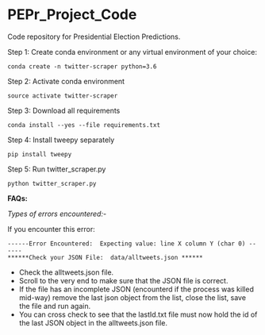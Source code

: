 # PEPr_Project_Code
Code repository for Presidential Election Predictions. 

Step 1: Create conda environment or any virtual environment of your choice:

`conda create -n twitter-scraper python=3.6`

Step 2: Activate conda environment

`source activate twitter-scraper`

Step 3: Download all requirements

`conda install --yes --file requirements.txt `

Step 4: Install tweepy separately

`pip install tweepy`

Step 5: Run twitter_scraper.py

`python twitter_scraper.py`


**FAQs:**

*Types of errors encountered:-*

If you encounter this error: 

```
------Error Encountered:  Expecting value: line X column Y (char 0) ------
******Check your JSON File:  data/alltweets.json ******
```
- Check the alltweets.json file. 
- Scroll to the very end to make sure that the JSON file is correct. 
- If the file has an incomplete JSON (encounterd if the process was killed mid-way) remove the last json object from the list, close the list, save the file and run again. 
- You can cross check to see that the lastId.txt file must now hold the id of the last JSON object in the alltweets.json file.

